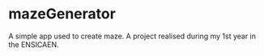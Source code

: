 # mazeGenerator
A simple app used to create maze. A project realised during my 1st year in the ENSICAEN.
